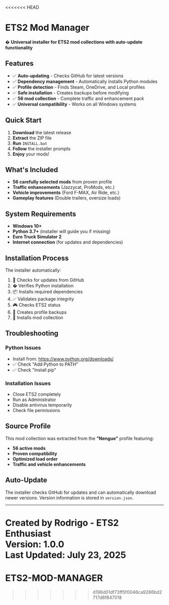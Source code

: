 <<<<<<< HEAD
# ETS2 Mod Manager

� **Universal installer for ETS2 mod collections with auto-update functionality**

## Features

- ✅ **Auto-updating** - Checks GitHub for latest versions
- ✅ **Dependency management** - Automatically installs Python modules
- ✅ **Profile detection** - Finds Steam, OneDrive, and Local profiles
- ✅ **Safe installation** - Creates backups before modifying
- ✅ **56 mod collection** - Complete traffic and enhancement pack
- ✅ **Universal compatibility** - Works on all Windows systems

## Quick Start

1. **Download** the latest release
2. **Extract** the ZIP file
3. **Run** `INSTALL.bat`
4. **Follow** the installer prompts
5. **Enjoy** your mods!

## What's Included

- **56 carefully selected mods** from proven profile
- **Traffic enhancements** (Jazzycat, ProMods, etc.)
- **Vehicle improvements** (Ford F-MAX, Air Ride, etc.)
- **Gameplay features** (Double trailers, oversize loads)

## System Requirements

- **Windows 10+**
- **Python 3.7+** (installer will guide you if missing)
- **Euro Truck Simulator 2**
- **Internet connection** (for updates and dependencies)

## Installation Process

The installer automatically:
1. 🔄 Checks for updates from GitHub
2. � Verifies Python installation
3. 📦 Installs required dependencies
4. ✅ Validates package integrity
5. 🎮 Checks ETS2 status
6. 💾 Creates profile backups
7. 🚀 Installs mod collection

## Troubleshooting

### Python Issues
- Install from: https://www.python.org/downloads/
- ✅ Check "Add Python to PATH"
- ✅ Check "Install pip"

### Installation Issues
- Close ETS2 completely
- Run as Administrator
- Disable antivirus temporarily
- Check file permissions

## Source Profile

This mod collection was extracted from the **"Nengue"** profile featuring:
- **56 active mods**
- **Proven compatibility**
- **Optimized load order**
- **Traffic and vehicle enhancements**

## Auto-Update

The installer checks GitHub for updates and can automatically download newer versions. Version information is stored in `version.json`.

---

**Created by Rodrigo** - ETS2 Enthusiast  
**Version:** 1.0.0  
**Last Updated:** July 23, 2025
=======
# ETS2-MOD-MANAGER
>>>>>>> d196d01df73ff5f0046ca9286bd2717d8f847018
